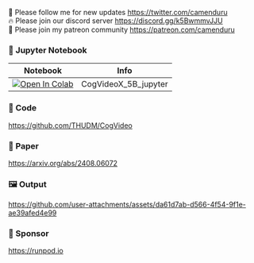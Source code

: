 🐣 Please follow me for new updates https://twitter.com/camenduru <br />
🔥 Please join our discord server https://discord.gg/k5BwmmvJJU <br />
🥳 Please join my patreon community https://patreon.com/camenduru <br />

### 🍊 Jupyter Notebook

| Notebook | Info
| --- | --- |
[![Open In Colab](https://colab.research.google.com/assets/colab-badge.svg)](https://colab.research.google.com/github/camenduru/CogVideoX-5B-jupyter/blob/main/CogVideoX_5B_jupyter.ipynb) | CogVideoX_5B_jupyter

### 🧬 Code
https://github.com/THUDM/CogVideo

### 📄 Paper
https://arxiv.org/abs/2408.06072

### 🖼 Output

https://github.com/user-attachments/assets/da61d7ab-d566-4f54-9f1e-ae39afed4e99

### 🏢 Sponsor
https://runpod.io
